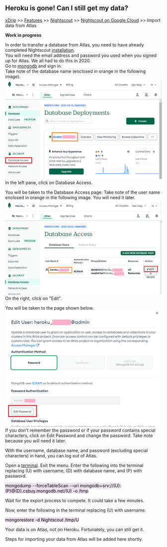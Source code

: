 ## Heroku is gone! Can I still get my data?  
[xDrip](../../README.md) >> [Features](../Features_page) >> [Nightscout](../Nightscout_page) >> [Nightscout on Google Cloud](./GoogleCloud) >> Import data from Atlas  
  
**Work in progress**  

In order to transfer a database from Atlas, you need to have already completed Nightscout [installation](./NS_Install.md).  
You will need the email address and password you used when you signed up for Atlas.  We all had to do this in 2020.  
Go to [mongodb](https://www.mongodb.com/home) and sign in.  
Take note of the database name (enclosed in orange in the following image).  
![](./images/Atlas_dbAccess.png)  
In the left pane, click on Database Access.  
  
You will be taken to the Database Access page.  Take note of the user name enclosed in orange in the following image.  You will need it later.  
![](./images/Atlas_dbAccess2.png)  
On the right, click on "Edit".  
  
You will be taken to the page shown below.  
![](./images/Atlas_pass.png)  
If you don't remember the password or if your password contains special characters, click on Edit Password and change the password.  Take note because you will need it later.  
  
With the username, database name, and password (excluding special characters) in hand, you can log out of Atlas.  
  
Open a [terminal](./Terminal.md).  Exit the menu.  Enter the following into the terminal replacing (U) with username, (D) with database name, and (P) with password.
  
<mark style="background-color: #eFdFef">mongodump --forceTableScan --uri mongodb+srv://(U):(P)@(D).csbuy.mongodb.net/(U) -o /tmp </mark>  
  
Wait for the export process to compete.  It could take a few minutes.  
  
Now, enter the following in the terminal replacing (U) with username.  
  
<mark style="background-color: #eFdFef">mongorestore -d Nightscout /tmp/U </mark>  

Your data is on Atlas, not on Heroku.  Fortunately, you can still get it.  
  
Steps for importing your data from Atlas will be added here shortly.  

